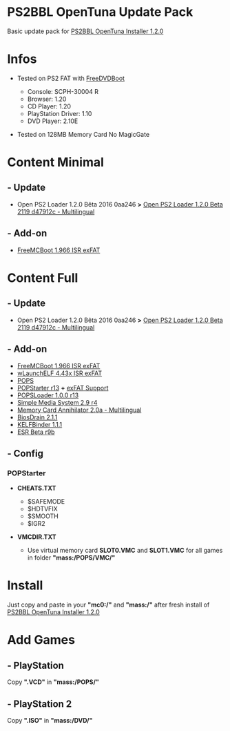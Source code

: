 # PS2BBL OpenTuna Update Pack

Basic update pack for [PS2BBL OpenTuna Installer 1.2.0](https://github.com/israpps/PlayStation2-Basic-BootLoader)

# Infos

  * Tested on PS2 FAT with [FreeDVDBoot](https://github.com/CTurt/FreeDVDBoot)
    * Console: SCPH-30004 R
    * Browser: 1.20
    * CD Player: 1.20
    * PlayStation Driver: 1.10
    * DVD Player: 2.10E

  * Tested on 128MB Memory Card No MagicGate

# Content Minimal

## - Update

  * Open PS2 Loader 1.2.0 Bêta 2016 0aa246 **>** [Open PS2 Loader 1.2.0 Beta 2119 d47912c - Multilingual](https://github.com/ps2homebrew/Open-PS2-Loader)
    
## - Add-on

  * [FreeMCBoot 1.966 ISR exFAT](https://github.com/israpps/FreeMcBoot-Installer)

# Content Full

## - Update

  * Open PS2 Loader 1.2.0 Bêta 2016 0aa246 **>** [Open PS2 Loader 1.2.0 Beta 2119 d47912c - Multilingual](https://github.com/ps2homebrew/Open-PS2-Loader)
    
## - Add-on

  * [FreeMCBoot 1.966 ISR exFAT](https://github.com/israpps/FreeMcBoot-Installer)
  * [wLaunchELF 4.43x ISR exFAT](https://github.com/israpps/wLaunchELF_ISR)
  * [POPS](https://github.com/AnimMouse/POPS-binaries)
  * [POPStarter r13](https://www.psx-place.com/threads/popstarter.19139/) **+** [exFAT Support](https://github.com/israpps/BDMAssault)
  * [POPSLoader 1.0.0 r13](https://www.psx-place.com/threads/popsloader.42474/)
  * [Simple Media System 2.9 r4](https://github.com/ps2homebrew/SMS)
  * [Memory Card Annihilator 2.0a - Multilingual](https://www.psx-place.com/threads/memory-card-annihilator-v2-0a-a-new-version-after-more-than-11-years.36277/)
  * [BiosDrain 2.1.1](https://github.com/F0bes/biosdrain)
  * [KELFBinder 1.1.1](https://github.com/israpps/KELFBinder)
  * [ESR Beta r9b](https://www.psx-place.com/threads/esr-by-ffgriever.19136/)
    
## - Config

### POPStarter

  * **CHEATS.TXT**
    * $SAFEMODE
    * $HDTVFIX
    * $SMOOTH
    * $IGR2
 
  * **VMCDIR.TXT**
    * Use virtual memory card **SLOT0.VMC** and **SLOT1.VMC** for all games in folder **"mass:/POPS/VMC/"**
   
# Install

Just copy and paste in your **"mc0:/"** and **"mass:/"** after fresh install of [PS2BBL OpenTuna Installer 1.2.0](https://github.com/israpps/PlayStation2-Basic-BootLoader)

# Add Games

## - PlayStation

Copy **".VCD"** in **"mass:/POPS/"**

##  - PlayStation 2

Copy **".ISO"** in **"mass:/DVD/"**
